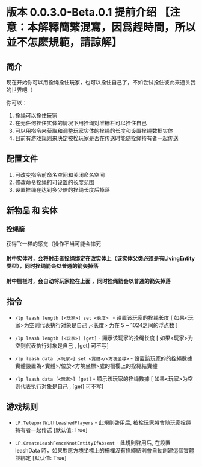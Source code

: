# 版本 0.0.3.0-Beta.0.1 提前介绍 【注意：本解釋簡繁混寫，因爲趕時間，所以並不怎麽規範，請諒解】
## 简介
现在开始你可以用拴绳拴住玩家，也可以拴住自己了，不如尝试拴住彼此来通关我的世界吧（


你可以：
1. 拴绳可以拴住玩家
2. 在无任何拴住实体的情况下用拴绳对准栅栏可以拴住自己
3. 可以用指令来获取和调整玩家实体的拴绳的长度和设置拴绳数据实体
4. 目前有游戏规则来决定被栓玩家是否在传送时能随拴绳持有者一起传送
## 配置文件
1. 可改变指令前命名空间和关闭命名空间
2. 修改命令拴绳的可设置的长度范围
3. 设置拴绳在达到多少倍的拴绳长度后掉落

## 新物品 和 实体
### 拴绳箭
 获得飞一样的感觉（操作不当可能会摔死
#### 射中实体时，会将射击者拴绳绑定在改实体上（该实体父类必须是有LivingEntity类型），同时拴绳箭会以普通的箭矢掉落
#### 射中栅栏时，会自动将玩家拴在上面 ，同时拴绳箭会以普通的箭矢掉落
## 指令

* `/lp leash length [<玩家>] set <长度> ` - 设置该玩家的拴绳长度 [ 如果<玩家>为空则代表执行对象是自己 ,<长度> 为在 5 ~ 1024之间的浮点数 ]

* `/lp leash length [<玩家>] [get]` - 顯示该玩家的拴绳长度 [ 如果<玩家>为空则代表执行对象是自己 , [get] 可不写] 

* `/lp leash data [<玩家>] set <實體>/<方塊坐標>` - 設置該玩家的的拴繩數據實體設置為<實體>/位於<方塊坐標>處的柵欄上的拴繩結實體

* `/lp leash data [<玩家>] [get]` - 顯示该玩家的拴绳數據 [ 如果<玩家>为空则代表执行对象是自己 , [get] 可不写]

## 游戏规则

* `LP.TeleportWithLeashedPlayers` - 此規則啓用后, 被栓玩家將會随玩家拴绳持有者一起传送 [默认值: True]

* `LP.CreateLeashFenceKnotEntityIfAbsent` - 此規則啓用后, 在設置 leashData 時，如果對應方塊坐標上的柵欄沒有拴繩結則會自動創建這個實體並綁定 [默认值: True]